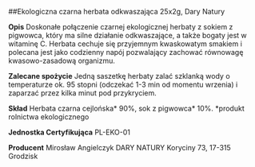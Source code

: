 ##Ekologiczna czarna herbata odkwaszająca 25x2g, Dary Natury

**Opis** Doskonałe połączenie czarnej ekologicznej herbaty z sokiem z pigwowca, który ma silne działanie odkwaszające, a także bogaty jest w witaminę C. Herbata cechuje się przyjemnym kwaskowatym smakiem i polecana jest jako codzienny napój pozwalający zachować równowagę kwasowo-zasadową organizmu.

**Zalecane spożycie** Jedną saszetkę herbaty zalać szklanką wody o temperaturze ok. 95 stopni (odczekać 1-3 min od momentu wrzenia) i zaparzać przez kilka minut pod przykryciem.

**Skład** Herbata czarna cejlońska* 90%, sok z pigwowca* 10%.
*produkt rolnictwa ekologicznego

**Jednostka Certyfikująca** PL-EKO-01

**Producent** Mirosław Angielczyk DARY NATURY
Koryciny 73, 17-315 Grodzisk